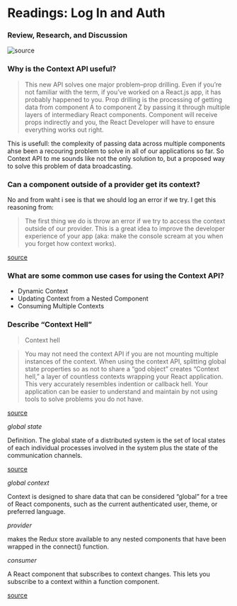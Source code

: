# Readings: Log In and Auth

### Review, Research, and Discussion

![source](https://cdn.auth0.com/blog/react-js/react.png)

### Why is the Context API useful?

>This new API solves one major problem–prop drilling. Even if you’re not familiar with the term, if you’ve worked on a React.js app, it has probably happened to you. Prop drilling is the processing of getting data from component A to component Z by passing it through multiple layers of intermediary React components. Component will receive props indirectly and you, the React Developer will have to ensure everything works out right.

This is usefull: the complexity of passing data across multiple components ahse been a recouring problem to solve in all of our applications so far. So Context API to me sounds like not the only solution to, but a proposed way to solve this problem of data broadcasting.

### Can a component outside of a provider get its context?

No and from waht i see is that we should log an error if we try. I get this reasoning from:

>The first thing we do is throw an error if we try to access the context outside of our provider. This is a great idea to improve the developer experience of your app (aka: make the console scream at you when you forget how context works).

[source](https://leewarrick.com/blog/the-problem-with-context/)

### What are some common use cases for using the Context API?

- Dynamic Context
- Updating Context from a Nested Component
- Consuming Multiple Contexts

### Describe “Context Hell”

>Context hell

>You may not need the context API if you are not mounting multiple instances of the context. When using the context API, splitting global state properties so as not to share a “god object” creates “Context hell,” a layer of countless contexts wrapping your React application. This very accurately resembles indention or callback hell. Your application can be easier to understand and maintain by not using tools to solve problems you do not have.

[source](https://medium.com/@Charles_Stover/you-may-not-need-a-global-god-state-in-react-206930033895)

*global state*

Definition. The global state of a distributed system is the set of local states of each individual processes involved in the system plus the state of the communication channels.

[source](http://www.cs.sfu.ca/CourseCentral/401/qshi1/slides/Presentation-1.ppt#:~:text=Definition,state%20of%20the%20communication%20channels.)

*global context*

Context is designed to share data that can be considered “global” for a tree of React components, such as the current authenticated user, theme, or preferred language.

*provider*

makes the Redux store available to any nested components that have been wrapped in the connect() function.

*consumer*

A React component that subscribes to context changes. This lets you subscribe to a context within a function component.

[source](https://reactjs.org/docs/context.html#contextconsumer)



